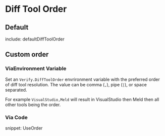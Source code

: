 # Diff Tool Order


## Default

include: defaultDiffToolOrder


## Custom order


### ViaEnvironment Variable

Set an `Verify.DiffToolOrder` envrironment variable with the preferred order of diff tool resolution. The value can be comma (`,`), pipe (`|`), or space separated.

For example `VisualStudio,Meld` will result in VisualStudio then Meld then all other tools being the order.


### Via Code

snippet: UseOrder